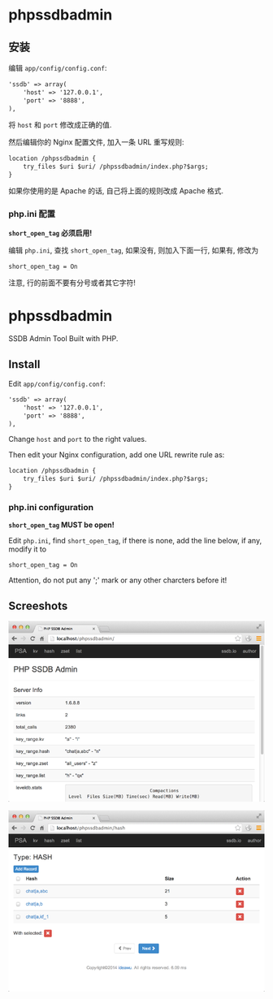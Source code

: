 phpssdbadmin
============

## 安装

编辑 `app/config/config.conf`:

	'ssdb' => array(
		'host' => '127.0.0.1',
		'port' => '8888',
	),

将 `host` 和 `port` 修改成正确的值.

然后编辑你的 Nginx 配置文件, 加入一条 URL 重写规则:

	location /phpssdbadmin {
		try_files $uri $uri/ /phpssdbadmin/index.php?$args;
	}

如果你使用的是 Apache 的话, 自己将上面的规则改成 Apache 格式.

### php.ini 配置

__`short_open_tag` 必须启用!__

编辑 `php.ini`, 查找 `short_open_tag`, 如果没有, 则加入下面一行, 如果有, 修改为

	short_open_tag = On

注意, 行的前面不要有分号或者其它字符!




phpssdbadmin
============

SSDB Admin Tool Built with PHP.

## Install

Edit `app/config/config.conf`:

	'ssdb' => array(
		'host' => '127.0.0.1',
		'port' => '8888',
	),

Change `host` and `port` to the right values.

Then edit your Nginx configuration, add one URL rewrite rule as:

	location /phpssdbadmin {
		try_files $uri $uri/ /phpssdbadmin/index.php?$args;
	}

### php.ini configuration

__`short_open_tag` MUST be open!__

Edit `php.ini`, find `short_open_tag`, if there is none, add the line below, if any, modify it to

	short_open_tag = On

Attention, do not put any ';' mark or any other charcters before it!


## Screeshots

![](./imgs/phpssdbadmin-index.png)

![](./imgs/phpssdbadmin-hash.png)

